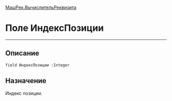 ﻿---
Link: МашРек.ВычислительРеквизита.@ИндексПозиции
---

<!---  Навигация
[Имя проекта](#) :
-->
[МашРек.ВычислительРеквизита](Default)

# Поле ИндексПозиции
---

## Описание

    field ИндексПозиции :Integer

<!--
## Аргументы{#Args}

### Аргумент1

Описание аргумента 1
-->

## Назначение

Индекс позиции.

<!--
## Пример

    ИндексПозиции...
-->

